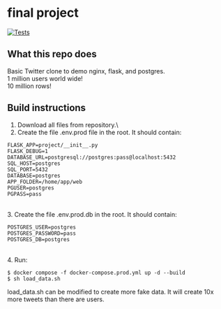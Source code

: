 # final project
[![Tests](https://github.com/RyanL-N/twitter-clone/actions/workflows/test.yml/badge.svg)](https://github.com/RyanL-N/twitter-clone/actions/workflows/test.yml)

## What this repo does
Basic Twitter clone to demo nginx, flask, and postgres. \
1 million users world wide! \
10 million rows!

## Build instructions
1. Download all files from repository.\
2. Create the file .env.prod file in the root. It should contain:
```
FLASK_APP=project/__init__.py
FLASK_DEBUG=1
DATABASE_URL=postgresql://postgres:pass@localhost:5432
SQL_HOST=postgres
SQL_PORT=5432
DATABASE=postgres
APP_FOLDER=/home/app/web
PGUSER=postgres
PGPASS=pass
```
\
3. Create the file .env.prod.db in the root. It should contain:
```
POSTGRES_USER=postgres
POSTGRES_PASSWORD=pass
POSTGRES_DB=postgres
```
\
4. Run: 
```
$ docker compose -f docker-compose.prod.yml up -d --build
$ sh load_data.sh

```
load_data.sh can be modified to create more fake data. It will create 10x more tweets than there are users.


